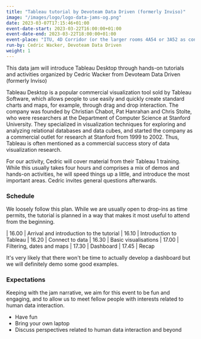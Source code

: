 ```yaml
---
title: "Tableau tutorial by Devoteam Data Driven (formerly Inviso)"
image: "/images/logo/logo-data-jams-og.png"
date: 2023-03-07T17:15:46+01:00
event-date-start: 2023-03-22T16:00:00+01:00
event-date-end: 2023-03-22T18:00:00+01:00
event-place: "ITU, 4D Corridor (or the larger rooms 4A54 or 3A52 as contingency)"
run-by: Cedric Wacker, Devoteam Data Driven
weight: 1
---
```


This data jam will introduce Tableau Desktop through hands-on tutorials and activities organized by Cedric Wacker from Devoteam Data Driven (formerly Inviso)

Tableau Desktop is a popular commercial visualization tool sold by Tableau Software, which allows people to use easily and quickly create standard charts and maps, for example, through drag and drop interaction. The company was founded by Christian Chabot, Pat Hanrahan and Chris Stolte, who were researchers at the Department of Computer Science at Stanford University. They specialized in visualization techniques for exploring and analyzing relational databases and data cubes, and started the company as a commercial outlet for research at Stanford from 1999 to 2002. Thus, Tableau is often mentioned as a commercial success story of data visualization research.

For our activity, Cedric will cover material from their Tableau 1 training. While this usually takes four hours and comprises a mix of demos and hands-on activities, he will speed things up a little, and introduce the most important areas. Cedric invites general questions afterwards.

### Schedule 

We loosely follow this plan. While we are usually open to drop-ins as time permits, the tutorial is planned in a way that makes it most useful to attend from the beginning.  

| 16.00 | Arrival and introduction to the tutorial 
| 16.10 | Introduction to Tableau 
| 16.20 | Connect to data 
| 16.30 | Basic visualisations 
| 17.00 | Filtering, dates and maps 
| 17.30 | Dashboard
| 17.45 | Recap 

It's very likely that there won't be time to actually develop a dashboard but we will definitely demo some good examples. 

### Expectations

Keeping with the jam narrative, we aim for this event to be fun and engaging, and to allow us to meet fellow people with interests related to human data interaction.

* Have fun 
* Bring your own laptop 
* Discuss perspectives related to human data interaction and beyond 

